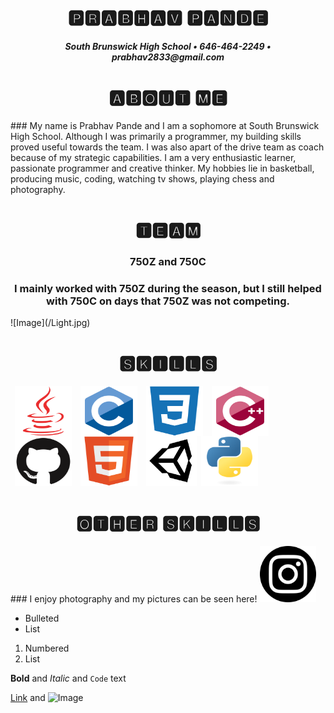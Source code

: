 <h1 align="center"> 🅿🆁🅰🅱🅷🅰🆅 🅿🅰🅽🅳🅴 </h1>
<h5 align ="center"> South Brunswick High School • 646-464-2249 • prabhav2833@gmail.com </h5>

<h1 align="center"> 🅰🅱🅾🆄🆃 🅼🅴 </h1>
### My name is Prabhav Pande and I am a sophomore at South Brunswick High School. Although I was primarily a programmer, my building skills proved useful towards the team. I was also apart of the drive team as coach because of my strategic capabilities. I am a very enthusiastic learner, passionate programmer and creative thinker. My hobbies lie in basketball, producing music, coding, watching tv shows, playing chess and photography.  

<h1 align="center"> 🆃🅴🅰🅼 </h1>
<h3 align ="center"> 750Z and 750C </h3>
<h3 align ="center"> I mainly worked with 750Z during the season, but I still helped with 750C on days that 750Z was not competing. </h3>
![Image](/Light.jpg)

<h1 align="center"> 🆂🅺🅸🅻🅻🆂 </h1>

<img src="java-plain.svg" width="91" height="80" align="left" hspace="7"/>
<img src="c-original.svg" width="91" height="80" align="left" hspace="7"/>
<img src="css3-plain.svg" width="91" height="80" align="left" hspace="7"/>
<img src="cplusplus-original.svg" width="91" height="80" align="left" hspace="7"/>
<img src="github-original.svg" width="91" height="80" align="left" hspace="7"/>
<img src="html5-original.svg" width="91" height="80" align="left" hspace="7"/>
<img src="66fad4dd9e.png" width="81" height="80" align="left" hspace="7"/>
<img src="python-original.svg" width="91" height="80"/>


<h1 align="center"> 🅾🆃🅷🅴🆁 🆂🅺🅸🅻🅻🆂 </h1>
### I enjoy photography and my pictures can be seen here!
<a href="https://www.instagram.com/prabhav.2833/">
<img border="0" alt="Instagram" src="insta.png" width="90" height="90">
</a>

- Bulleted
- List

1. Numbered
2. List

**Bold** and _Italic_ and `Code` text

[Link](url) and ![Image](src)
